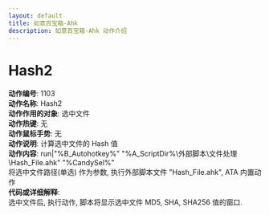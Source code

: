 ```yaml
---
layout: default
title: 如意百宝箱-Ahk
description: 如意百宝箱-Ahk 动作介绍
---
```

<link rel="stylesheet" href="../actions/css/atom-one-light.min.css">
<script src="../actions/js/highlight.min.js"></script>
<script>hljs.highlightAll();</script>

# [](#header-2) Hash2
**动作编号**: 1103  
**动作名称**: Hash2  
**动作作用的对象**: 选中文件  
**动作热键**: 无  
**动作鼠标手势**: 无  
**动作说明**: 计算选中文件的 Hash 值  
**动作内容**: run|"%B_Autohotkey%" "%A_ScriptDir%\外部脚本\文件处理\Hash_File.ahk" "%CandySel%"  
将选中文件路径(单选) 作为参数, 执行外部脚本文件 "Hash_File.ahk", ATA 内置动作  
**代码或详细解释**:  
选中文件后, 执行动作, 脚本将显示选中文件 MD5, SHA, SHA256 值的窗口.  